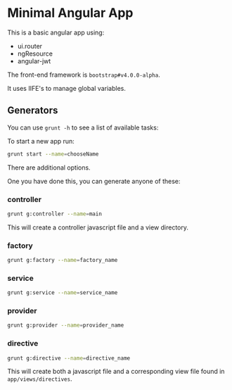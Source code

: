 Minimal Angular App
===================

This is a basic angular app using:

- ui.router
- ngResource
- angular-jwt

The front-end framework is `bootstrap#v4.0.0-alpha`.

It uses IIFE's to manage global variables.

## Generators

You can use `grunt -h` to see a list of available tasks:

To start a new app run:

```bash
grunt start --name=chooseName
```

There are additional options.

One you have done this, you can generate anyone of these:

### controller

```bash
grunt g:controller --name=main
```

This will create a controller javascript file and a view directory.

### factory

```bash
grunt g:factory --name=factory_name
```

### service

```bash
grunt g:service --name=service_name
```

### provider

```bash
grunt g:provider --name=provider_name
```

### directive

```bash
grunt g:directive --name=directive_name
```

This will create both a javascript file and a corresponding view file found in `app/views/directives`.
